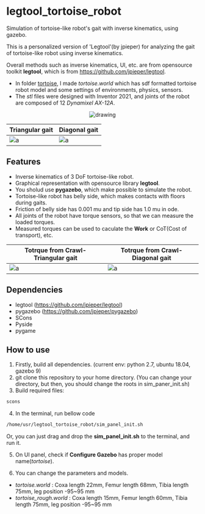 # legtool_tortoise_robot
Simulation of tortoise-like robot's gait with inverse kinematics, using gazebo. 

This is a personalized version of 'Legtool'(by jpieper) for analyzing the gait of tortoise-like robot using inverse kinematics.

Overall methods such as inverse kinematics, UI, etc. are from opensource toolkit __legtool__, which is from https://github.com/jpieper/legtool. 


- In folder [tortoise](https://github.com/SeunghyunLim/legtool_tortoise_robot/tree/master/tortoise), I made _tortoise.world_ which has sdf formatted tortoise robot model and some settings of environments, physics, sensors. 
- The _stl_ files were designed with Inventor 2021, and joints of the robot are composed of 12 _Dynamixel AX-12A_.


<center><img src="https://github.com/SeunghyunLim/legtool_tortoise_robot/blob/master/img/tortoise_like_robot_gazebo.png" alt="drawing"></center>

| __Triangular__ gait | __Diagonal__ gait |
|---|---|
|![a](https://github.com/SeunghyunLim/legtool_tortoise_robot/blob/master/gif/triangular_example.gif)|![a](https://github.com/SeunghyunLim/legtool_tortoise_robot/blob/master/gif/diagonal_example.gif)|


## Features
- Inverse kinematics of 3 DoF tortoise-like robot.
- Graphical representation with opensource library __legtool__.
- You sholud use __pygazebo__, which make possible to simulate the robot.
- Tortoise-like robot has belly side, which makes contacts with floors during gaits.
- Friction of belly side has 0.001 mu and tip side has 1.0 mu in ode.
- All joints of the robot have torque sensors, so that we can measure the loaded torques.
- Measured torques can be used to caculate the __Work__ or CoT(Cost of transport), etc.


| Totrque from __Crawl-Triangular__ gait | Totrque from __Crawl-Diagonal__ gait |
|---|---|
|![a](https://github.com/SeunghyunLim/legtool_tortoise_robot/blob/master/gif/crawl_triangular.gif)|![a](https://github.com/SeunghyunLim/legtool_tortoise_robot/blob/master/gif/crawl_diagonal.gif)|


## Dependencies
- legtool (https://github.com/jpieper/legtool)
- pygazebo (https://github.com/jpieper/pygazebo)
- SCons
- Pyside
- pygame

## How to use
1. Firstly, build all dependencies. (current env: python 2.7, ubuntu 18.04, gazebo 9)
2. git clone this repository to your home directory. (You can change your directory, but then, you should change the roots in sim_paner_init.sh)
3. Build required files:

```bash
scons
```

4. In the terminal, run bellow code
```bash
/home/usr/legtool_tortoise_robot/sim_panel_init.sh
```
Or, you can just drag and drop the __sim_panel_init.sh__ to the terminal, and run it.

5. On UI panel, check if __Configure Gazebo__ has proper model name(_tortoise_).

6. You can change the parameters and models. 

- _tortoise.world_ : Coxa length 22mm, Femur length 68mm, Tibia length 75mm, leg position -95~95 mm
- _tortoise_rough.world_ : Coxa length 15mm, Femur length 60mm, Tibia length 75mm, leg position -95~95 mm
